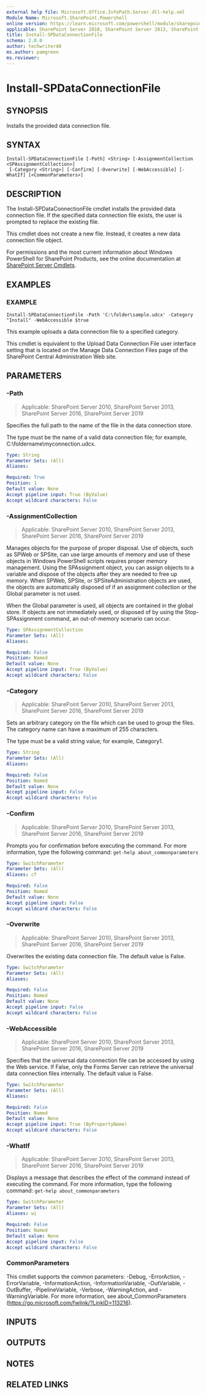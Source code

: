 ```yaml
---
external help file: Microsoft.Office.InfoPath.Server.dll-help.xml
Module Name: Microsoft.SharePoint.Powershell
online version: https://learn.microsoft.com/powershell/module/sharepoint-server/install-spdataconnectionfile
applicable: SharePoint Server 2010, SharePoint Server 2013, SharePoint Server 2016, SharePoint Server 2019
title: Install-SPDataConnectionFile
schema: 2.0.0
author: techwriter40
ms.author: pamgreen
ms.reviewer:
---
```


# Install-SPDataConnectionFile

## SYNOPSIS
Installs the provided data connection file.

## SYNTAX

```
Install-SPDataConnectionFile [-Path] <String> [-AssignmentCollection <SPAssignmentCollection>]
 [-Category <String>] [-Confirm] [-Overwrite] [-WebAccessible] [-WhatIf] [<CommonParameters>]
```

## DESCRIPTION
The Install-SPDataConnectionFile cmdlet installs the provided data connection file.
If the specified data connection file exists, the user is prompted to replace the existing file.

This cmdlet does not create a new file.
Instead, it creates a new data connection file object.

For permissions and the most current information about Windows PowerShell for SharePoint Products, see the online documentation at [SharePoint Server Cmdlets](https://learn.microsoft.com/powershell/sharepoint/sharepoint-server/sharepoint-server-cmdlets).

## EXAMPLES

### EXAMPLE
```
Install-SPDataConnectionFile -Path 'C:\folder\sample.udcx' -Category "Install" -WebAccessible $true
```

This example uploads a data connection file to a specified category.

This cmdlet is equivalent to the Upload Data Connection File user interface setting that is located on the Manage Data Connection Files page of the SharePoint Central Administration Web site.

## PARAMETERS

### -Path

> Applicable: SharePoint Server 2010, SharePoint Server 2013, SharePoint Server 2016, SharePoint Server 2019

Specifies the full path to the name of the file in the data connection store.

The type must be the name of a valid data connection file; for example, C:\foldername\myconnection.udcx.

```yaml
Type: String
Parameter Sets: (All)
Aliases:

Required: True
Position: 1
Default value: None
Accept pipeline input: True (ByValue)
Accept wildcard characters: False
```

### -AssignmentCollection

> Applicable: SharePoint Server 2010, SharePoint Server 2013, SharePoint Server 2016, SharePoint Server 2019

Manages objects for the purpose of proper disposal.
Use of objects, such as SPWeb or SPSite, can use large amounts of memory and use of these objects in Windows PowerShell scripts requires proper memory management.
Using the SPAssignment object, you can assign objects to a variable and dispose of the objects after they are needed to free up memory.
When SPWeb, SPSite, or SPSiteAdministration objects are used, the objects are automatically disposed of if an assignment collection or the Global parameter is not used.

When the Global parameter is used, all objects are contained in the global store.
If objects are not immediately used, or disposed of by using the Stop-SPAssignment command, an out-of-memory scenario can occur.

```yaml
Type: SPAssignmentCollection
Parameter Sets: (All)
Aliases:

Required: False
Position: Named
Default value: None
Accept pipeline input: True (ByValue)
Accept wildcard characters: False
```

### -Category

> Applicable: SharePoint Server 2010, SharePoint Server 2013, SharePoint Server 2016, SharePoint Server 2019

Sets an arbitrary category on the file which can be used to group the files.
The category name can have a maximum of 255 characters.

The type must be a valid string value; for example, Category1.

```yaml
Type: String
Parameter Sets: (All)
Aliases:

Required: False
Position: Named
Default value: None
Accept pipeline input: False
Accept wildcard characters: False
```

### -Confirm

> Applicable: SharePoint Server 2010, SharePoint Server 2013, SharePoint Server 2016, SharePoint Server 2019

Prompts you for confirmation before executing the command.
For more information, type the following command: `get-help about_commonparameters`

```yaml
Type: SwitchParameter
Parameter Sets: (All)
Aliases: cf

Required: False
Position: Named
Default value: None
Accept pipeline input: False
Accept wildcard characters: False
```

### -Overwrite

> Applicable: SharePoint Server 2010, SharePoint Server 2013, SharePoint Server 2016, SharePoint Server 2019

Overwrites the existing data connection file.
The default value is False.

```yaml
Type: SwitchParameter
Parameter Sets: (All)
Aliases:

Required: False
Position: Named
Default value: None
Accept pipeline input: False
Accept wildcard characters: False
```

### -WebAccessible

> Applicable: SharePoint Server 2010, SharePoint Server 2013, SharePoint Server 2016, SharePoint Server 2019

Specifies that the universal data connection file can be accessed by using the Web service.
If False, only the Forms Server can retrieve the universal data connection files internally.
The default value is False.

```yaml
Type: SwitchParameter
Parameter Sets: (All)
Aliases:

Required: False
Position: Named
Default value: None
Accept pipeline input: True (ByPropertyName)
Accept wildcard characters: False
```

### -WhatIf

> Applicable: SharePoint Server 2010, SharePoint Server 2013, SharePoint Server 2016, SharePoint Server 2019

Displays a message that describes the effect of the command instead of executing the command.
For more information, type the following command: `get-help about_commonparameters`

```yaml
Type: SwitchParameter
Parameter Sets: (All)
Aliases: wi

Required: False
Position: Named
Default value: None
Accept pipeline input: False
Accept wildcard characters: False
```

### CommonParameters
This cmdlet supports the common parameters: -Debug, -ErrorAction, -ErrorVariable, -InformationAction, -InformationVariable, -OutVariable, -OutBuffer, -PipelineVariable, -Verbose, -WarningAction, and -WarningVariable. For more information, see about_CommonParameters (https://go.microsoft.com/fwlink/?LinkID=113216).

## INPUTS

## OUTPUTS

## NOTES

## RELATED LINKS
